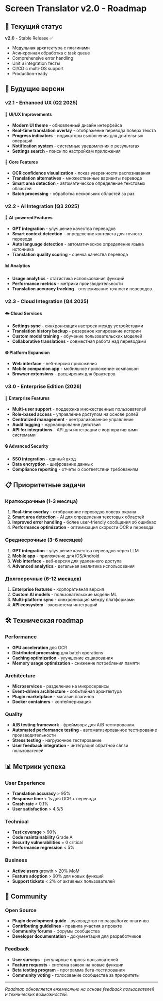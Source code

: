 # Screen Translator v2.0 - Roadmap

## 🎯 Текущий статус

**v2.0** - Stable Release ✅
- Модульная архитектура с плагинами
- Асинхронная обработка с task queue
- Comprehensive error handling
- Unit и integration тесты
- CI/CD с multi-OS support
- Production-ready

## 🚀 Будущие версии

### v2.1 - Enhanced UX (Q2 2025)

#### 🎨 UI/UX Improvements
- **Modern UI theme** - обновленный дизайн интерфейса
- **Real-time translation overlay** - отображение перевода поверх текста
- **Progress indicators** - индикаторы выполнения для длительных операций
- **Notification system** - системные уведомления о результатах
- **Settings search** - поиск по настройкам приложения

#### 🔧 Core Features
- **OCR confidence visualization** - показ уверенности распознавания
- **Translation alternatives** - множественные варианты перевода
- **Smart area detection** - автоматическое определение текстовых областей
- **Batch processing** - обработка нескольких областей за раз

### v2.2 - AI Integration (Q3 2025)

#### 🤖 AI-powered Features
- **GPT integration** - улучшение качества переводов
- **Smart context detection** - определение контекста для точного перевода
- **Auto language detection** - автоматическое определение языка источника
- **Translation quality scoring** - оценка качества перевода

#### 📊 Analytics
- **Usage analytics** - статистика использования функций
- **Performance metrics** - метрики производительности
- **Translation accuracy tracking** - отслеживание точности переводов

### v2.3 - Cloud Integration (Q4 2025)

#### ☁️ Cloud Services
- **Settings sync** - синхронизация настроек между устройствами
- **Translation history backup** - резервное копирование истории
- **Custom model training** - обучение пользовательских моделей
- **Collaborative translations** - совместная работа над переводами

#### 🌐 Platform Expansion
- **Web interface** - веб-версия приложения
- **Mobile companion app** - мобильное приложение-компаньон
- **Browser extensions** - расширения для браузеров

### v3.0 - Enterprise Edition (2026)

#### 🏢 Enterprise Features
- **Multi-user support** - поддержка множественных пользователей
- **Role-based access** - управление доступом на основе ролей
- **Centralized management** - централизованное управление
- **Audit logging** - журналирование действий
- **API for integrations** - API для интеграции с корпоративными системами

#### 🔒 Advanced Security
- **SSO integration** - единый вход
- **Data encryption** - шифрование данных
- **Compliance reporting** - отчеты о соответствии требованиям

## 📋 Приоритетные задачи

### Краткосрочные (1-3 месяца)
1. **Real-time overlay** - отображение переводов поверх экрана
2. **Smart area detection** - AI для определения текстовых областей
3. **Improved error handling** - более user-friendly сообщения об ошибках
4. **Performance optimization** - оптимизация скорости OCR и перевода

### Среднесрочные (3-6 месяцев)
1. **GPT integration** - улучшение качества переводов через LLM
2. **Mobile app** - приложение для iOS/Android
3. **Web interface** - веб-версия для удаленного доступа
4. **Advanced analytics** - детальная аналитика использования

### Долгосрочные (6-12 месяцев)
1. **Enterprise features** - корпоративная версия
2. **Custom AI models** - пользовательские модели ML
3. **Multi-platform sync** - синхронизация между платформами
4. **API ecosystem** - экосистема интеграций

## 🛠️ Техническая roadmap

### Performance
- **GPU acceleration** для OCR
- **Distributed processing** для batch operations
- **Caching optimization** - улучшение кэширования
- **Memory usage optimization** - снижение потребления памяти

### Architecture
- **Microservices** - разделение на микросервисы
- **Event-driven architecture** - событийная архитектура
- **Plugin marketplace** - магазин плагинов
- **Docker containers** - контейнеризация

### Quality
- **A/B testing framework** - фреймворк для A/B тестирования
- **Automated performance testing** - автоматизированное тестирование производительности
- **Stress testing** - нагрузочное тестирование
- **User feedback integration** - интеграция обратной связи пользователей

## 📊 Метрики успеха

### User Experience
- **Translation accuracy** > 95%
- **Response time** < 1s для OCR + перевода
- **Crash rate** < 0.1%
- **User satisfaction** > 4.5/5

### Technical
- **Test coverage** > 90%
- **Code maintainability** Grade A
- **Security vulnerabilities** = 0 critical
- **Performance regression** < 5%

### Business
- **Active users** growth > 20% MoM
- **Feature adoption** > 60% для новых функций
- **Support tickets** < 2% от активных пользователей

## 🤝 Community

### Open Source
- **Plugin development guide** - руководство по разработке плагинов
- **Contributing guidelines** - правила участия в проекте
- **Community forums** - форумы сообщества
- **Developer documentation** - документация для разработчиков

### Feedback
- **User surveys** - регулярные опросы пользователей
- **Feature requests** - система заявок на новые функции
- **Beta testing program** - программа бета-тестирования
- **Community voting** - голосование сообщества за приоритеты

---

*Roadmap обновляется ежемесячно на основе feedback пользователей и технических возможностей.*
